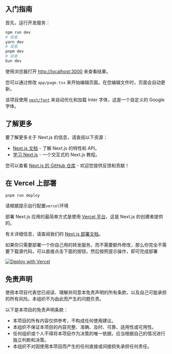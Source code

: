 
## 入门指南

首先，运行开发服务：

```bash
npm run dev
# 或者
yarn dev
# 或者
pnpm dev
# 或者
bun dev
```

使用浏览器打开 [http://localhost:3000](http://localhost:3000) 来查看结果。

您可以通过修改 `app/page.tsx` 来开始编辑页面。在您编辑文件时，页面会自动更新。

该项目使用 [`next/font`](https://nextjs.org/docs/basic-features/font-optimization) 来自动优化和加载 Inter 字体，这是一个自定义的 Google 字体。

## 了解更多

要了解更多关于 Next.js 的信息，请查阅以下资源：

- [Next.js 文档](https://nextjs.org/docs) - 了解 Next.js 的特性和 API。
- [学习 Next.js](https://nextjs.org/learn) - 一个交互式的 Next.js 教程。

您可以查看 [Next.js 的 GitHub 仓库](https://github.com/vercel/next.js/) - 欢迎您提供反馈和贡献！

## 在 Vercel 上部署

```bash
pnpm run deploy
```
请根据提示自行配置`vercel`环境

部署 Next.js 应用的最简单方式是使用 [Vercel 平台](https://vercel.com/new?utm_medium=default-template&filter=next.js&utm_source=create-next-app&utm_campaign=create-next-app-readme)，这是 Next.js 的创建者提供的。

有关详细信息，请查阅我们的 [Next.js 部署文档](https://nextjs.org/docs/deployment)。

如果你只需要部署一个你自己用的转发服务，而不需要额外修改，那么你完全不需要下载源代码，可以直接点击下面的按钮，然后按照提示操作，即可完成部署

[![Deploy with Vercel](https://vercel.com/button?utm_source=busiyi&utm_campaign=oss)](https://vercel.com/new/clone?utm_source=busiyi&utm_campaign=oss&repository-url=https://github.com/Caotudou/openai-proxy)

## 免责声明

使用本项目代表您已阅读、理解并同意本免责声明的所有条款，以及自己可能承担的所有风险。本组织不为由此而产生的问题负责。

以下是本项目的免责声明条款：

- 本项目的所有内容仅供参考，不构成任何使用建议。
- 本组织不保证本项目的内容完整、准确、及时、可靠、适用性或可用性。
- 任何组织或个人不得将本项目作为决策的唯一依据，应当根据自己的情况进行独立判断和决策。
- 本组织不对因使用本项目而产生的任何直接或间接损失承担任何责任。


